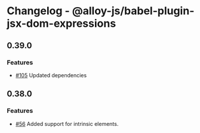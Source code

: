 # Changelog - @alloy-js/babel-plugin-jsx-dom-expressions

## 0.39.0

### Features

- [#105](https://github.com/alloy-framework/alloy/pull/105) Updated dependencies




## 0.38.0

### Features

- [#56](https://github.com/alloy-framework/alloy/pull/56) Added support for intrinsic elements.

